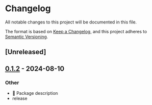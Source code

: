 # Changelog
All notable changes to this project will be documented in this file.

The format is based on [Keep a Changelog](https://keepachangelog.com/en/1.0.0/),
and this project adheres to [Semantic Versioning](https://semver.org/spec/v2.0.0.html).

## [Unreleased]

## [0.1.2](https://github.com/ampiato/ampiato/compare/ampiato-macro-v0.1.1...ampiato-macro-v0.1.2) - 2024-08-10

### Other
- 📕 Package description
- release
